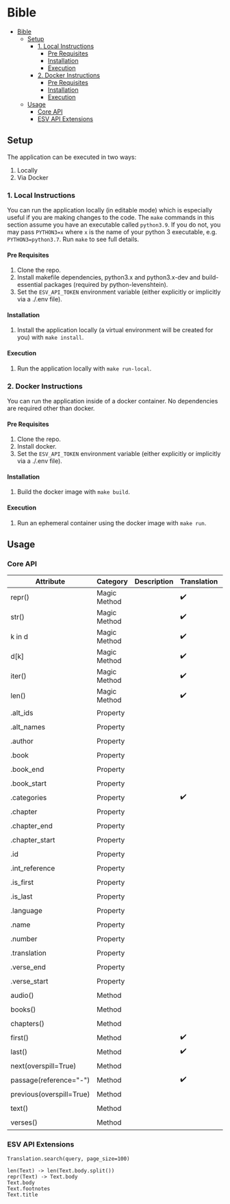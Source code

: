 # Bible

- [Bible](#bible)
  - [Setup](#setup)
    - [1. Local Instructions](#1-local-instructions)
      - [Pre Requisites](#pre-requisites)
      - [Installation](#installation)
      - [Execution](#execution)
    - [2. Docker Instructions](#2-docker-instructions)
      - [Pre Requisites](#pre-requisites-1)
      - [Installation](#installation-1)
      - [Execution](#execution-1)
  - [Usage](#usage)
    - [Core API](#core-api)
    - [ESV API Extensions](#esv-api-extensions)



## Setup
The application can be executed in two ways:
1. Locally
2. Via Docker

### 1. Local Instructions
You can run the application locally (in editable mode) which is especially useful if you are making changes to the code. The `make` commands in this section assume you have an executable called `python3.9`. If you do not, you may pass `PYTHON3=x` where `x` is the name of your python 3 executable, e.g. `PYTHON3=python3.7`. Run `make` to see full details.

#### Pre Requisites
1. Clone the repo.
2. Install makefile dependencies, python3.x and python3.x-dev and build-essential packages (required by python-levenshtein).
3. Set the `ESV_API_TOKEN` environment variable (either explicitly or implicitly via a ./.env file).

#### Installation
1. Install the application locally (a virtual environment will be created for you) with `make install`.

#### Execution
1. Run the application locally with `make run-local`.


### 2. Docker Instructions
You can run the application inside of a docker container. No dependencies are required other than docker.

#### Pre Requisites
1. Clone the repo.
2. Install docker.
3. Set the `ESV_API_TOKEN` environment variable (either explicitly or implicitly via a ./.env file).

#### Installation
1. Build the docker image with `make build`.

#### Execution
1. Run an ephemeral container using the docker image with `make run`.



## Usage

### Core API
| Attribute                | Category     | Description | Translation        | Book               | Chapter            | Verse              | Passage            |
| ------------------------ | ------------ | ----------- | ------------------ | ------------------ | ------------------ | ------------------ | ------------------ |
| repr()                   | Magic Method |             | :heavy_check_mark: | :heavy_check_mark: | :heavy_check_mark: | :heavy_check_mark: | :heavy_check_mark: |
| str()                    | Magic Method |             | :heavy_check_mark: | :heavy_check_mark: | :heavy_check_mark: | :heavy_check_mark: | :heavy_check_mark: |
| k in d                   | Magic Method |             | :heavy_check_mark: | :heavy_check_mark: | :heavy_check_mark: |                    |                    |
| d[k]                     | Magic Method |             | :heavy_check_mark: | :heavy_check_mark: | :heavy_check_mark: |                    |                    |
| iter()                   | Magic Method |             | :heavy_check_mark: | :heavy_check_mark: | :heavy_check_mark: |                    |                    |
| len()                    | Magic Method |             | :heavy_check_mark: | :heavy_check_mark: | :heavy_check_mark: |                    | :heavy_check_mark: |
| .alt_ids                 | Property     |             |                    | :heavy_check_mark: |                    |                    |                    |
| .alt_names               | Property     |             |                    | :heavy_check_mark: |                    |                    |                    |
| .author                  | Property     |             |                    | :heavy_check_mark: |                    |                    |                    |
| .book                    | Property     |             |                    |                    | :heavy_check_mark: | :heavy_check_mark: |                    |
| .book_end                | Property     |             |                    |                    |                    |                    | :heavy_check_mark: |
| .book_start              | Property     |             |                    |                    |                    |                    | :heavy_check_mark: |
| .categories              | Property     |             | :heavy_check_mark: | :heavy_check_mark: |                    |                    |                    |
| .chapter                 | Property     |             |                    |                    |                    | :heavy_check_mark: |                    |
| .chapter_end             | Property     |             |                    |                    |                    |                    | :heavy_check_mark: |
| .chapter_start           | Property     |             |                    |                    |                    |                    | :heavy_check_mark: |
| .id                      | Property     |             |                    | :heavy_check_mark: |                    |                    |                    |
| .int_reference           | Property     |             |                    | :heavy_check_mark: | :heavy_check_mark: | :heavy_check_mark: | :heavy_check_mark: |
| .is_first                | Property     |             |                    | :heavy_check_mark: | :heavy_check_mark: | :heavy_check_mark: |                    |
| .is_last                 | Property     |             |                    | :heavy_check_mark: | :heavy_check_mark: | :heavy_check_mark: |                    |
| .language                | Property     |             |                    | :heavy_check_mark: |                    |                    |                    |
| .name                    | Property     |             |                    | :heavy_check_mark: |                    |                    |                    |
| .number                  | Property     |             |                    | :heavy_check_mark: | :heavy_check_mark: | :heavy_check_mark: |                    |
| .translation             | Property     |             |                    | :heavy_check_mark: | :heavy_check_mark: | :heavy_check_mark: |                    |
| .verse_end               | Property     |             |                    |                    |                    |                    | :heavy_check_mark: |
| .verse_start             | Property     |             |                    |                    |                    |                    | :heavy_check_mark: |
| audio()                  | Method       |             |                    | :heavy_check_mark: | :heavy_check_mark: | :heavy_check_mark: | :heavy_check_mark: |
| books()                  | Method       |             |                    | :heavy_check_mark: |                    |                    | :heavy_check_mark: |
| chapters()               | Method       |             |                    | :heavy_check_mark: |                    |                    | :heavy_check_mark: |
| first()                  | Method       |             | :heavy_check_mark: | :heavy_check_mark: | :heavy_check_mark: |                    |                    |
| last()                   | Method       |             | :heavy_check_mark: | :heavy_check_mark: | :heavy_check_mark: |                    |                    |
| next(overspill=True)     | Method       |             |                    | :heavy_check_mark: | :heavy_check_mark: | :heavy_check_mark: |                    |
| passage(reference="-")   | Method       |             | :heavy_check_mark: | :heavy_check_mark: | :heavy_check_mark: |                    |                    |
| previous(overspill=True) | Method       |             |                    | :heavy_check_mark: | :heavy_check_mark: | :heavy_check_mark: |                    |
| text()                   | Method       |             |                    | :heavy_check_mark: | :heavy_check_mark: | :heavy_check_mark: | :heavy_check_mark: |
| verses()                 | Method       |             |                    |                    |                    |                    | :heavy_check_mark: |

### ESV API Extensions
```
Translation.search(query, page_size=100)
```

```
len(Text) -> len(Text.body.split())
repr(Text) -> Text.body
Text.body
Text.footnotes
Text.title
```
